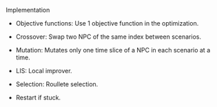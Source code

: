 Implementation

- Objective functions: Use 1 objective function in the optimization.

- Crossover: Swap two NPC of the same index between scenarios.

- Mutation: Mutates only one time slice of a NPC in each scenario at a time.

- LIS: Local improver.

- Selection: Roullete selection.

- Restart if stuck.
